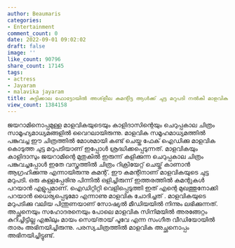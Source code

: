 ```yaml
---
author: Beaumaris
categories:
- Entertainment
comment_count: 0
date: 2022-09-01 09:02:02
draft: false
image: ''
like_count: 90796
share_count: 17145
tags:
- actress
- Jayaram
- malavika jayaram
title: കുട്ടിക്കാല ഫോട്ടോയിൽ അശ്‌ളീല കമന്റിട്ട ആൾക്ക് ചുട്ട മറുപടി നൽകി മാളവിക ജയറാം
view_count: 1384158
---
```


ജയറാമിനൊപ്പമുള്ള മാളവികയുടെയും കാളിദാസിന്റെയും ചെറുപ്പകാല ചിത്രം സാമൂഹ്യമാധ്യമങ്ങളിൽ വൈറലായിരുന്നു. മാളവിക സമൂഹമാധ്യമത്തിൽ പങ്കുവച്ച ഈ ചിത്രത്തിൽ മോശമായി കണ്ട് ചെയ്ത ഫേക് ഐഡിക്കു മാളവിക കൊടുത്ത ചുട്ട മറുപടിയാണ് ഇപ്പോൾ ശ്രദ്ധിക്കപ്പെടുന്നത്. മാളവികയും കാളിദാസും ജയറാമിന്റെ മുതുകിൽ ഇരുന്ന് കളിക്കുന്ന ചെറുപ്പകാല ചിത്രം പങ്കുവച്ചപ്പോൾ ഇതേ വസ്ത്രത്തിൽ ചിത്രം റിക്രിയേറ്റ് ചെയ്ത് കാണാൻ ആഗ്രഹിക്കുന്നു എന്നായിരുന്നു കമന്റ്. ഈ കമന്റിനാണ് മാളവികയുടെ ചുട്ട മറുപടി. ഒരു കള്ളപ്പേരിനു പിന്നിൽ ഒളിച്ചിരുന്ന് ഇത്തരത്തിൽ കമന്റുകൾ പറയാൻ എളുപ്പമാണ്. ഐഡിറ്റിറ്റി വെളിപ്പെടുത്തി ഇത് എന്റെ മുഖത്തുനോക്കി പറയാൻ ധൈര്യപ്പെടുമോ എന്നാണു മാളവിക ചോദിച്ചത് . മാളവികയുടെ മറുപടിക്കു വലിയ പിന്തുണയാണ് സോഷ്യൽ മീഡിയയിൽ നിന്നും ലഭിക്കുന്നത്. അച്ഛനെയും സഹോദരനെയും പോലെ മാളവിക സിനിമയിൽ അരങ്ങേറ്റം കുറിച്ചിട്ടില്ല എങ്കിലും മായം സെയ്‌തായ് പൂവേ എന്ന സംഗീത വീഡിയോയിൽ താരം അഭിനയിച്ചിരുന്നു. പരസ്യചിത്രത്തിൽ മാളവിക അച്ഛനൊപ്പം അഭിനയിച്ചിട്ടുണ്ട്.